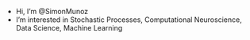 - Hi, I’m @SimonMunoz
- I’m interested in Stochastic Processes, Computational Neuroscience, Data Science, Machine Learning


<!---
SimonMunoz/SimonMunoz is a ✨ special ✨ repository because its `README.md` (this file) appears on your GitHub profile.
You can click the Preview link to take a look at your changes.
--->
